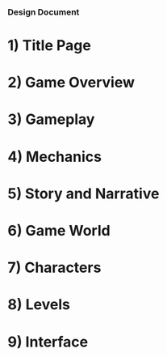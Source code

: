 ### Design Document
# 1) Title Page
# 2) Game Overview
# 3) Gameplay
# 4) Mechanics
# 5) Story and Narrative
# 6) Game World
# 7) Characters
# 8) Levels
# 9) Interface

